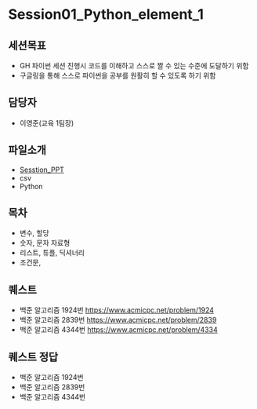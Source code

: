 Session01_Python_element_1
===

세션목표
---
 - GH 파이썬 세션 진행시 코드를 이해하고 스스로 짤 수 있는 수준에 도달하기 위함
 - 구글링을 통해 스스로 파이썬을 공부를 원활히 할 수 있도록 하기 위함

담당자
---
 - 이영준(교육 1팀장)

파일소개
---
   
 - [Sesstion_PPT](./Session1_Python_element_1.pdf) 
 - csv
 - Python 
 


목차
---
   
 - 변수, 할당
 - 숫자, 문자 자료형
 - 리스트, 튜플, 딕셔너리 
 - 조건문, 
 
 
퀘스트
---
   
 - 백준 알고리즘 1924번 https://www.acmicpc.net/problem/1924
 - 백준 알고리즘 2839번 https://www.acmicpc.net/problem/2839
 - 백준 알고리즘 4344번 https://www.acmicpc.net/problem/4334

퀘스트 정답
---
   
 - 백준 알고리즘 1924번 
 - 백준 알고리즘 2839번
 - 백준 알고리즘 4344번 
